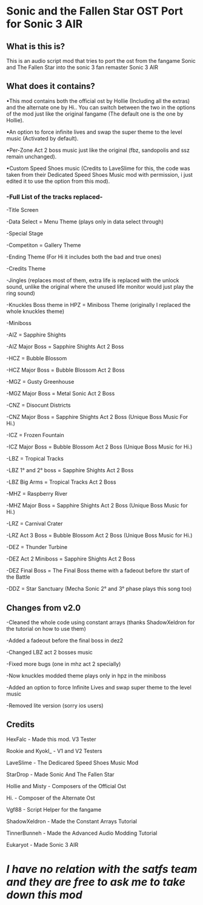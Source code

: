 # Sonic and the Fallen Star OST Port for Sonic 3 AIR
## What is this is?
This is an audio script mod that tries to port the ost from the fangame Sonic and The Fallen Star into the sonic 3 fan remaster Sonic 3 AIR

## What does it contains?

•This mod contains both the official ost by Hollie (Including all the extras) and the alternate one by Hi.. You can switch between the two in the options of the mod just like the original fangame (The default one is the one by Hollie).

•An option to force infinite lives and swap the super theme to the level music (Activated by default).

•Per-Zone Act 2 boss music just like the original (fbz, sandopolis and ssz remain unchanged).

•Custom Speed Shoes music (Credits to LaveSlime for this, the code was taken from their Dedicated Speed Shoes Music mod with permission, i just edited it to use the option from this mod).

### -Full List of the tracks replaced-

-Title Screen 

-Data Select = Menu Theme (plays only in data select through)

-Special Stage

-Competiton = Gallery Theme

-Ending Theme (For Hi it includes both the bad and true ones)

-Credits Theme

-Jingles (replaces most of them, extra life is replaced with the unlock sound, unlike the original where the unused life monitor would just play the ring sound)

-Knuckles Boss theme in HPZ = Miniboss Theme (originally I replaced the whole knuckles theme)

-Miniboss

-AIZ = Sapphire Shights 

-AIZ Major Boss = Sapphire Shights Act 2 Boss

-HCZ = Bubble Blossom

-HCZ Major Boss = Bubble Blossom Act 2 Boss

-MGZ = Gusty Greenhouse 

-MGZ Major Boss = Metal Sonic Act 2 Boss 

-CNZ = Disocunt Districts

-CNZ Major Boss = Sapphire Shights Act 2 Boss (Unique Boss Music For Hi.)

-ICZ = Frozen Fountain

-ICZ Major Boss = Bubble Blossom Act 2 Boss (Unique Boss Music for Hi.)

-LBZ = Tropical Tracks 

-LBZ 1° and 2° boss = Sapphire Shights Act 2 Boss

-LBZ Big Arms = Tropical Tracks Act 2 Boss

-MHZ = Raspberry River 

-MHZ Major Boss = Sapphire Shights Act 2 Boss (Unique Boss Music for Hi.)

-LRZ = Carnival Crater

-LRZ Act 3 Boss = Bubble Blossom Act 2 Boss (Unique Boss Music for Hi.)

-DEZ = Thunder Turbine

-DEZ Act 2 Miniboss = Sapphire Shights Act 2 Boss

-DEZ Final Boss = The Final Boss theme with a fadeout before thr start of the Battle

-DDZ = Star Sanctuary (Mecha Sonic 2° and 3° phase plays this song too)

## Changes from v2.0 
-Cleaned the whole code using constant arrays (thanks ShadowXeldron for the tutorial on how to use them)

-Added a fadeout before the final boss in dez2

-Changed LBZ act 2 bosses music

-Fixed more bugs (one in mhz act 2 specially)

-Now knuckles modded theme plays only in hpz in the miniboss

-Added an option to force Infinite Lives and swap super theme to the level music

-Removed lite version (sorry ios users)

## Credits 
 HexFalc - Made this mod. V3 Tester
 
 Rookie and Kyokl_ - V1 and V2 Testers

 LaveSlime - The Dedicared Speed Shoes Music Mod
 
 StarDrop - Made Sonic And The Fallen Star

 Hollie and Misty - Composers of the Official Ost
 
 Hi. - Composer of the Alternate Ost 

 Vgf88 - Script Helper for the fangame

 ShadowXeldron - Made the Constant Arrays Tutorial 

 TinnerBunneh - Made the Advanced Audio Modding Tutorial 

 Eukaryot - Made Sonic 3 AIR

<h1><b><i>I have no relation with the satfs team and they are free to ask me to take down this mod</i></b></h1>
